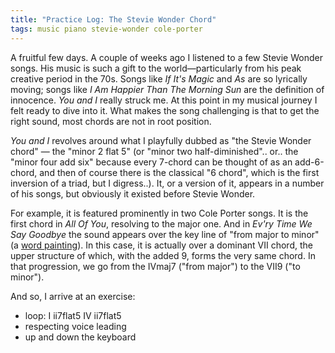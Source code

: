 ```yaml
---
title: "Practice Log: The Stevie Wonder Chord"
tags: music piano stevie-wonder cole-porter
---
```


A fruitful few days. A couple of weeks ago I listened to a few Stevie Wonder songs. His music is such a gift to the world—particularly from his peak creative period in the 70s. Songs like _If It's Magic_ and _As_ are so lyrically moving; songs like _I Am Happier Than The Morning Sun_ are the definition of innocence. _You and I_ really struck me. At this point in my musical journey I felt ready to dive into it. What makes the song challenging is that to get the right sound, most chords are not in root position.

_You and I_ revolves around what I playfully dubbed as "the Stevie Wonder chord" — the "minor 2 flat 5" (or "minor two half-diminished".. or.. the "minor four add six" because every 7-chord can be thought of as an add-6-chord, and then of course there is the classical "6 chord", which is the first inversion of a triad, but I digress..). It, or a version of it, appears in a number of his songs, but obviously it existed before Stevie Wonder.

For example, it is featured prominently in two Cole Porter songs. It is the first chord in _All Of You_, resolving to the major one. And in _Ev'ry Time We Say Goodbye_ the sound appears over the key line of "from major to minor" (a [word painting](https://www.thesongwritingdesk.com/word-painting.html)). In this case, it is actually over a dominant VII chord, the upper structure of which, with the added 9, forms the very same chord. In that progression, we go from the IVmaj7 ("from major") to the VII9 ("to minor").

And so, I arrive at an exercise:

- loop: I ii7flat5 IV ii7flat5
- respecting voice leading
- up and down the keyboard
